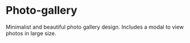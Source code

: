 # Photo-gallery
Minimalist and beautiful photo gallery design. Includes a modal to view photos in large size.
